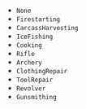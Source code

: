 * `None`
* `Firestarting`
* `CarcassHarvesting`
* `IceFishing`
* `Cooking`
* `Rifle`
* `Archery`
* `ClothingRepair`
* `ToolRepair`
* `Revolver`
* `Gunsmithing`
